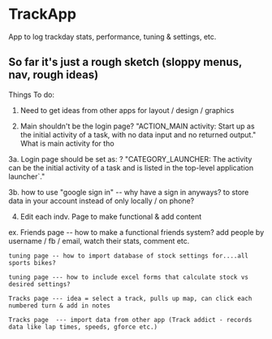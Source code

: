 # TrackApp
App to log trackday stats, performance, tuning &amp; settings, etc.

So far it's just a rough sketch (sloppy menus, nav, rough ideas)
----------------------------------------------------------------------------------------------------------------------------------------
Things To do:
1. Need to get ideas from other apps for layout / design / graphics

2. Main shouldn't be the login page?
  "ACTION_MAIN activity: Start up as the initial activity of a task, with no data input and no returned output."
  What is main activity for tho

3a. Login page should be set as: ?
    "CATEGORY_LAUNCHER: The activity can be the initial activity of a task and is listed in the top-level application launcher`."
  
  3b. how to use "google sign in" -- why have a sign in anyways? to store data in your account instead of only locally / on phone?

4. Edit each indv. Page to make functional & add content

ex. Friends page -- how to make a functional friends system? add people by username / fb / email, watch their stats, comment etc.
    
    tuning page -- how to import database of stock settings for....all sports bikes?
    
    tuning page --- how to include excel forms that calculate stock vs desired settings? 
    
    Tracks page --- idea = select a track, pulls up map, can click each numbered turn & add in notes
    
    Tracks page  --- import data from other app (Track addict - records data like lap times, speeds, gforce etc.)
